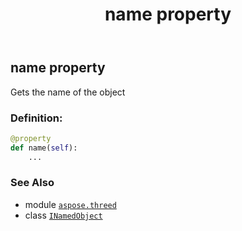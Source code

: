 ﻿---
title: name property
second_title: Aspose.3D for Python via .NET API References
description: 
type: docs
weight: 30
url: /python-net/aspose.threed/inamedobject/name/
is_root: false
---

## name property


Gets the name of the object
### Definition:
```python
@property
def name(self):
    ...
```

### See Also
* module [`aspose.threed`](../../)
* class [`INamedObject`](/3d/python-net/aspose.threed/inamedobject)
